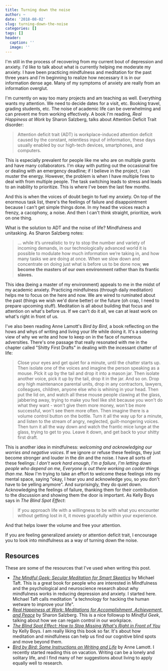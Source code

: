 ```yaml
---
title: Turning down the noise
author: ~
date: '2018-08-02'
slug: turning-down-the-noise
categories: []
tags: []
header:
  caption: ''
  image: ''
---
```


I'm still in the process of recovering from my current bout of depression and anxiety. I'd like to talk about what is currently helping me moderate my anxiety. I have been practicing mindfulness and meditation for the past three years and I'm beginning to realize how necessary it is in our information dense age. Many of my symptoms of anxiety are really from an information overglut.

I'm currently on way too many projects and am teaching as well. Everything wants my attention. We need to decide dates for a visit, etc. Booking travel, grading students, etc. The noise of academic life can be overwhelming and can prevent me from working effectively. A book I'm reading, *Real Happiness at Work* by Sharon Salzberg, talks about Attention Deficit Trait disorder:

> Attention deficit trait (ADT) is workplace-induced attention deficit caused by the constant, relentless input of information, these days usually enabled by our high-tech devices, smartphones, and computers.

This is especially prevalent for people like me who are on multiple grants and have many collaborators. I'm okay with putting out the occasional fire or dealing with an emergency deadline; if I believe in the project, I can muster the energy. However, the problem is when I have multiple fires to deal with from multiple people. The task switching leads to stress and leads to an inability to prioritize. This is where I've been the last few months.

And this is when the voices of doubt begin to fuel my anxiety. On top of the enormous task list, there's the feelings of failure and disappointment because I can't get simple things done. In my head the voices reach a frenzy, a cacophony, a noise. And then I can't think straight, prioritize, work on one thing.

What is the solution to ADT and the noise of life? Mindfulness and unitasking. As Sharon Salzberg notes:

> ... while it’s unrealistic to try to stop the number and variety of incoming demands, in our technologically advanced world it is possible to modulate how much information we’re taking in, and how many tasks we are doing at once. When we slow down and concentrate on doing just what is before us to be done now, **we become the masters of our own environment rather than its frantic slaves.**

This idea (being a master of my environment) appeals to me in the midst of my academic anxiety. Practicing mindfulness (through daily meditation) helps me to focus on the here and now. We are wired to ruminated about the past (things we wish we'd done better) or the future (oh crap, I need to prepare upcoming stuff). Meditation is all about building that focus and attention on what's before us. If we can't do it all, we can at least work on what's right in front of us.

I've also been reading Anne Lamott's *Bird by Bird*, a book reflecting on the hows and whys of writing and living your life while doing it. It's a sobering view of why we write and how to keep on in the face of numerous adversities. There's one passage that really resonated with me in the chapter called "Shitty First Drafts" in dealing with the incessant chatter of life:

 > Close your eyes and get quiet for a minute, until the chatter starts up. Then isolate one of the voices and imagine the person speaking as a mouse. Pick it up by the tail and drop it into a mason jar. Then isolate another voice, pick it up by the tail, drop it in the jar. And so on. Drop any high maintenance parental units, drop in any contractors, lawyers, colleagues, children, anyone else who is whining in your head. Then put the lid on, and watch all these mouse people clawing at the glass, jabbering away, trying to make you feel like shit because you won't do what they want - won't give them more money, won't be more successful, won't see them more often. Then imagine there is a volume control button on the bottle. Turn it all the way up for a minute, and listen to the stream of angry, neglected, guilt-mongering voices. Then turn it all the way down and watch the frantic mice lunge at the glass, trying to get to you. Leave it down, and get back to your shitty first draft.

This is another idea in mindfulness: *welcoming and acknowledging our worries and negative voices*. If we ignore or refuse these feelings, they just become stronger and louder in the din and the noise. I have all sorts of these feelings: *I don't work hard enough*, *I'm a failure*, *I'm letting down people who depend on me*, *Everyone is out there working on cooler things than me*. Now I'm trying to take an effort to welcome these feelings into my mental space, saying "okay, I hear you and acknowledge you, so you don't have to be yelling anymore". And surprisingly, they do quiet down. Acknowledging the feelings of failure, thanking them for their contribution to the discussion and showing them the door is important. As Kelly Boys says in *The Blind Spot Effect*:

>If you approach life with a willingness to be with what you encounter without getting lost in it, it moves gracefully within your experience.

And that helps lower the volume and free your attention.

If you are feeling generalized anxiety or attention deficit trait, I encourage you to look into mindfulness as a way of turning down the noise. 

## Resources

These are some of the resources that I've used when writing this post. 

+ [*The Mindful Geek: Secular Meditation for Smart Skeptics*](https://www.amazon.com/gp/product/0692475389/) by Michael Taft. This is a great book for people who are interested in Mindfulness and the psychological and neuroscience research about why mindfulness works in reducing depression and anxiety. I started here. Michael Taft calls meditation "a technology for hacking the human wetware to improve your life". 
+ [*Real Happiness at Work: Meditations for Accomplishment, Achievement, and Peace*](https://www.amazon.com/Real-Happiness-Work-Meditations-Accomplishment/dp/B0182Q7KAQ/) by Sharon Salzberg. This is a nice followup to *Mindful Geek*, talking about how we can regain control in our workplace.
+ [*The Blind Spot Effect: How to Stop Missing What's Right in Front of You*](https://www.amazon.com/Blind-Spot-Effect-Missing-Whats-ebook/dp/B07413Q5Y7/) by Kelly Boys. I am really liking this book so far. It's about how meditation and mindfulness can help us find our cognitive blind spots and move beyond them. 
+ [*Bird by Bird: Some Instructions on Writing and Life*](https://www.amazon.com/Bird-Some-Instructions-Writing-Life/dp/0385480016/) by Anne Lamott. I recently started reading this on vacation. Writing can be a lonely and solitary life, and I find many of her suggestions about living to apply equally well to research. 
